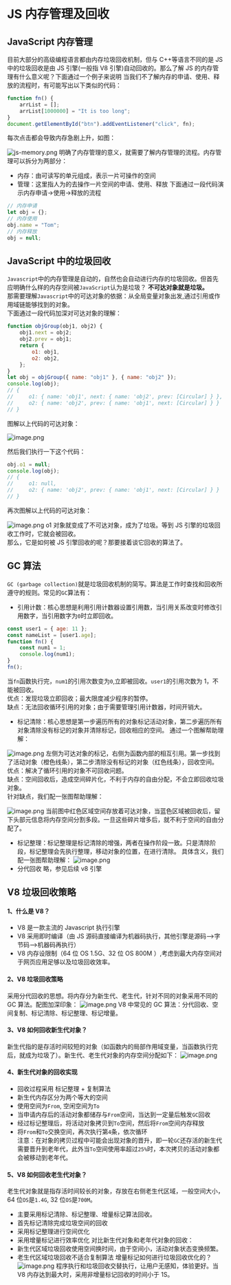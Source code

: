 # JS 内存管理及回收

## JavaScript 内存管理

目前大部分的高级编程语言都由内存垃圾回收机制，但与 C++等语言不同的是 JS 中的垃圾回收是由 JS 引擎(一般指 V8 引擎)自动回收的。那么了解 JS 的内存管理有什么意义呢？下面通过一个例子来说明
当我们不了解内存的申请、使用、释放的流程时，有可能写出以下类似的代码：

```js
function fn() {
    arrList = [];
    arrList[1000000] = "It is too long";
}
document.getElementById("btn").addEventListener("click", fn);
```

每次点击都会导致内存急剧上升，如图：

![js-memory.png](./images/js-memory.png)
明确了内存管理的意义，就需要了解内存管理的流程。内存管理可以拆分为两部分：

-   内存：由可读写的单元组成，表示一片可操作的空间
-   管理：这里指人为的去操作一片空间的申请、使用、释放
    下面通过一段代码演示内存申请->使用->释放的流程

```js
// 内存申请
let obj = {};
// 内存使用
obj.name = "Tom";
// 内存释放
obj = null;
```

## JavaScript 中的垃圾回收

`Javascript`中的内存管理是自动的，自然也会自动进行内存的垃圾回收。但首先应明确什么样的内存空间被`JavaScript`认为是垃圾？ **不可达对象就是垃圾。**  
那需要理解`Javascript`中的可达对象的依据：从全局变量对象出发,通过引用或作用域链能够找到的对象。  
下面通过一段代码加深对可达对象的理解：

```js
function objGroup(obj1, obj2) {
    obj1.next = obj2;
    obj2.prev = obj1;
    return {
        o1: obj1,
        o2: obj2,
    };
}
let obj = objGroup({ name: "obj1" }, { name: "obj2" });
console.log(obj);
// {
//     o1: { name: 'obj1', next: { name: 'obj2', prev: [Circular] } },
//     o2: { name: 'obj2', prev: { name: 'obj1', next: [Circular] } }
// }
```

图解以上代码的可达对象：

![image.png](./images/image.png)

然后我们执行一下这个代码：

```js
obj.o1 = null;
console.log(obj);
// {
//     o1: null,
//     o2: { name: 'obj2', prev: { name: 'obj1', next: [Circular] } }
// }
```

再次图解以上代码的可达对象：

![image.png](./images/image2.png)
o1 对象就变成了不可达对象，成为了垃圾。等到 JS 引擎的垃圾回收工作时，它就会被回收。  
那么，它是如何被 JS 引擎回收的呢？那要接着谈它回收的算法了。

## GC 算法

`GC (garbage collection)`就是垃圾回收机制的简写。算法是工作时查找和回收所遵守的规则。常见的`GC`算法有：

-   引用计数：核心思想是利用引用计数器设置引用数，当引用关系改变时修改引用数字，当引用数字为`0`时立即回收。

```js
const user1 = { age: 11 };
const nameList = [user1.age];
function fn() {
    const num1 = 1;
    console.log(num1);
}
fn();
```

当`fn`函数执行完，`num1`的引用次数变为`0`,立即被回收。`user1`的引用次数为 1，不能被回收。  
优点：发现垃圾立即回收；最大限度减少程序的暂停。  
缺点：无法回收循环引用的对象；由于需要管理引用计数器，时间开销大。

-   标记清除：核心思想是第一步遍历所有的对象标记活动对象，第二步遍历所有对象清除没有标记的对象并清除标记，回收相应的空间。
    通过一个图解帮助理解：

![image.png](./images/image3.png)
左侧为可达对象的标记，右侧为函数内部的相互引用。第一步找到了活动对象（橙色线条），第二步清除没有标记的对象（红色线条），回收空间。  
优点：解决了循环引用的对象不可回收问题。  
缺点：空间回收后，造成空间碎片化，不利于内存的自由分配，不会立即回收垃圾对象。  
针对缺点，我们配一张图帮助理解：

![image.png](./images/image4.png)
当前图中红色区域空间存放着可达对象，当蓝色区域被回收后，留下头部元信息将内存空间分割多段。一旦这些碎片增多后，就不利于空间的自由分配了。

-   标记整理：标记整理是标记清除的增强，两者在操作阶段一致。只是清除阶段，标记整理会先执行整理，移动对象的位置，在进行清除。
    具体含义，我们配一张图帮助理解：
    ![image.png](./images/image5.png)
-   分代回收
    略，参见后续 v8 引擎

## V8 垃圾回收策略

#### 1、什么是 V8？

-   V8 是一款主流的 Javascript 执行引擎
-   V8 采用即时编译（由 JS 源码直接编译为机器码执行，其他引擎是源码-->字节码-->机器码再执行）
-   V8 内存设限制（64 位 OS 1.5G、32 位 OS 800M ）,考虑到最大内存空间对于网页应用足够以及垃圾回收效率。

#### 2、V8 垃圾回收策略

采用分代回收的思想。将内存分为新生代、老生代，针对不同的对象采用不同的 GC 算法。配图加深印象：
![image.png](./images/image6.png)
V8 中常见的 GC 算法：分代回收、空间复制、标记清除、标记整理、标记增量。

#### 3、V8 如何回收新生代对象？

新生代指的是存活时间较短的对象（如函数内的局部作用域变量，当函数执行完后，就成为垃圾了）。新生代、老生代对象的内存空间分配如下：
![image.png](./images/image7.png)

#### 4、新生代对象的回收实现

-   回收过程采用 标记整理 + 复制算法
-   新生代内存区分为两个等大的空间
-   使用空间为`From`, 空闲空间为`To`
-   当申请内存后的活动对象都储存与`From`空间，当达到一定量后触发`GC`回收
-   经过标记整理后，将活动对象拷贝到`To`空间，然后将`From`空间内存释放
-   将`From`和`To`交换空间，再次执行第`4`条，依次循环  
    注意：在对象的拷贝过程中可能会出现对象的晋升，即一轮`GC`还存活的新生代需要晋升到老年代，此外当`To`空间使用率超过`25%`时，本次拷贝的活动对象都会被移动到老年代。

#### 5、V8 如何回收老生代对象？

老生代对象就是指存活时间较长的对象，存放在右侧老生代区域，一般空间大小，64 位`OS`是`1.4G`, 32 位`OS`是`700M`。

-   主要采用标记清除、标记整理、增量标记算法回收。
-   首先标记清除完成垃圾空间的回收
-   采用标记整理进行空间优化
-   采用增量标记进行效率优化
    对比新生代对象和老年代对象的回收：
-   新生代区域垃圾回收使用空间换时间，由于空间小，活动对象状态变换频繁。
-   老生代区域垃圾回收不适合复制算法
    增量标记如何进行垃圾回收优化的？
    ![image.png](./images/image8.png)
    程序执行和垃圾回收交替执行，让用户无感知，体验更好。当 V8 内存达到最大时，采用非增量标记回收的时间小于 1S。
